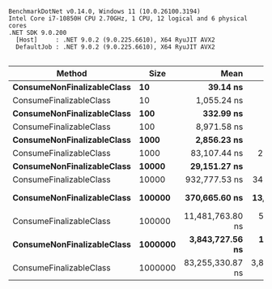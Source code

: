 ```

BenchmarkDotNet v0.14.0, Windows 11 (10.0.26100.3194)
Intel Core i7-10850H CPU 2.70GHz, 1 CPU, 12 logical and 6 physical cores
.NET SDK 9.0.200
  [Host]     : .NET 9.0.2 (9.0.225.6610), X64 RyuJIT AVX2
  DefaultJob : .NET 9.0.2 (9.0.225.6610), X64 RyuJIT AVX2


```
| Method                     | Size    | Mean             | Error            | StdDev            | Median           | Gen0      | Gen1      | Gen2    | Allocated  |
|--------------------------- |-------- |-----------------:|-----------------:|------------------:|-----------------:|----------:|----------:|--------:|-----------:|
| **ConsumeNonFinalizableClass** | **10**      |         **39.14 ns** |         **3.085 ns** |          **8.700 ns** |         **36.62 ns** |    **0.0510** |         **-** |       **-** |      **320 B** |
| ConsumeFinalizableClass    | 10      |      1,055.24 ns |        76.326 ns |        211.498 ns |      1,045.79 ns |    0.0458 |    0.0381 |       - |      320 B |
| **ConsumeNonFinalizableClass** | **100**     |        **332.99 ns** |        **13.458 ns** |         **38.396 ns** |        **325.35 ns** |    **0.5097** |         **-** |       **-** |     **3200 B** |
| ConsumeFinalizableClass    | 100     |      8,971.58 ns |       223.417 ns |        655.242 ns |      8,969.57 ns |    0.5188 |    0.4120 |  0.0763 |     3200 B |
| **ConsumeNonFinalizableClass** | **1000**    |      **2,856.23 ns** |        **56.715 ns** |         **73.746 ns** |      **2,836.55 ns** |    **5.1003** |         **-** |       **-** |    **32000 B** |
| ConsumeFinalizableClass    | 1000    |     83,107.44 ns |     2,782.352 ns |      7,983.089 ns |     80,980.73 ns |    5.0049 |    4.8828 |  0.1221 |    32000 B |
| **ConsumeNonFinalizableClass** | **10000**   |     **29,151.27 ns** |       **579.285 ns** |      **1,059.256 ns** |     **28,777.46 ns** |   **50.9644** |         **-** |       **-** |   **320000 B** |
| ConsumeFinalizableClass    | 10000   |    932,777.53 ns |    34,780.938 ns |    100,905.815 ns |    924,682.03 ns |   50.7813 |   46.8750 |  5.8594 |   320003 B |
| **ConsumeNonFinalizableClass** | **100000**  |    **370,665.60 ns** |    **13,789.736 ns** |     **39,786.543 ns** |    **360,494.80 ns** |  **509.7656** |         **-** |       **-** |  **3200000 B** |
| ConsumeFinalizableClass    | 100000  | 11,481,763.80 ns |   544,138.365 ns |  1,561,235.084 ns | 11,350,014.06 ns |  531.2500 |  500.0000 | 93.7500 |  3200024 B |
| **ConsumeNonFinalizableClass** | **1000000** |  **3,843,727.56 ns** |   **177,911.703 ns** |    **490,020.534 ns** |  **3,847,087.50 ns** | **5093.7500** |         **-** |       **-** | **32000012 B** |
| ConsumeFinalizableClass    | 1000000 | 83,255,330.87 ns | 3,879,898.826 ns | 11,317,847.811 ns | 80,790,387.50 ns | 5000.0000 | 4750.0000 |       - | 32000100 B |
